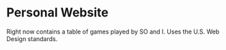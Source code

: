 # Personal Website
Right now contains a table of games played by SO and I. Uses the U.S. Web Design standards.

